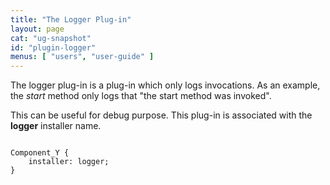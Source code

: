 ```yaml
---
title: "The Logger Plug-in"
layout: page
cat: "ug-snapshot"
id: "plugin-logger"
menus: [ "users", "user-guide" ]
---
```


The logger plug-in is a plug-in which only logs invocations.
As an example, the *start* method only logs that "the start method was invoked".

This can be useful for debug purpose.
This plug-in is associated with the **logger** installer name.

<pre><code class="language-roboconf">
Component_Y {
	installer: logger;
}
</code></pre>
